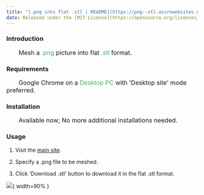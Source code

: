```yaml
---
title: "[.png into flat .stl | README](https://png--stl.azurewebsites.net/public/README.html)"
date: Released under the [MIT License](https://opensource.org/licenses/mit-license.php)
---
```



### Introduction

<p style="text-indent:2em; font-size: 115%;">
Mesh a <font color="MediumSeaGreen"> .png</font> picture into flat <font color="MediumSeaGreen">.stl</font> format.
</p>

### Requirements

<p style="text-indent:2em; font-size: 115%;">
Google Chrome on a <font color="MediumSeaGreen">Desktop PC</font> with 'Desktop site' mode preferred.
</p>

### Installation

<p style="text-indent:2em; font-size: 115%;">
Available now; No more additional installations needed.
</p>

### Usage

<p style="text-indent:3em; font-size: 115%;">

1. Visit the [main site](https://png--stl.azurewebsites.net/).

2. Specify a .png file to be meshed.

3. Click 'Download .stl' button to download it in the flat .stl format.
</p>

![](./png2stl.gif){ width=90% }
<br>
<br>